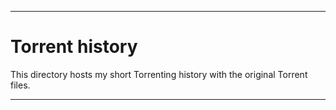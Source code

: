
***

# Torrent history

This directory hosts my short Torrenting history with the original Torrent files.

***
